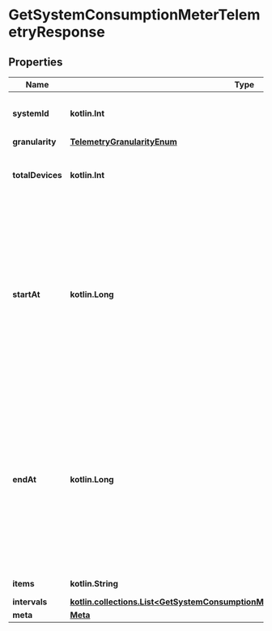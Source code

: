 
# GetSystemConsumptionMeterTelemetryResponse

## Properties
Name | Type | Description | Notes
------------ | ------------- | ------------- | -------------
**systemId** | **kotlin.Int** | Unique numeric ID of the system. |  [optional]
**granularity** | [**TelemetryGranularityEnum**](TelemetryGranularityEnum.md) |  |  [optional]
**totalDevices** | **kotlin.Int** | Number of non-retired consumption meters in the site. |  [optional]
**startAt** | **kotlin.Long** | Start time of the data series. Either start_date or start_at will be present. By default start_at will appear in response. If start_date parameter is passed in the url then start_date field will appear in response. |  [optional]
**endAt** | **kotlin.Long** | End time of the data series. Either end_date or end_at will be present. By default end_at will appear in response. If end_date parameter is passed in the url then end_date field will appear in response. |  [optional]
**items** | **kotlin.String** | List key &#39;intervals&#39;. |  [optional]
**intervals** | [**kotlin.collections.List&lt;GetSystemConsumptionMeterTelemetryResponseIntervalsInner&gt;**](GetSystemConsumptionMeterTelemetryResponseIntervalsInner.md) |  |  [optional]
**meta** | [**Meta**](Meta.md) |  |  [optional]



